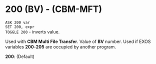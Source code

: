 # 200 (BV) - (CBM-MFT)

`ASK 200 var`  
`SET 200, expr`  
`TOGGLE 200` - inverts value.

Used with **CBM Multi File Transfer**.
Value of **BV** number. Used if EXOS variables **200**-**205** are occupied by another program.

**200**: (Default)